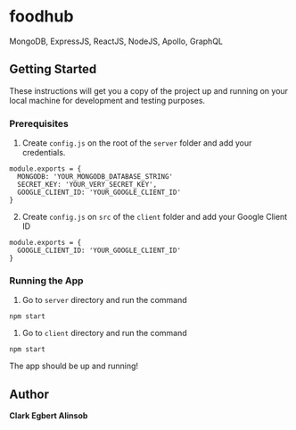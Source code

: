 # foodhub

MongoDB, ExpressJS, ReactJS, NodeJS, Apollo, GraphQL

## Getting Started

These instructions will get you a copy of the project up and running on your local machine for development and testing purposes.

### Prerequisites

1. Create `config.js` on the root of the `server` folder and add your credentials.
```
module.exports = {
  MONGODB: 'YOUR_MONGODB_DATABASE_STRING'
  SECRET_KEY: 'YOUR_VERY_SECRET_KEY',
  GOOGLE_CLIENT_ID: 'YOUR_GOOGLE_CLIENT_ID'
}

```

2. Create `config.js` on `src` of the `client` folder and add your Google Client ID
```
module.exports = {
  GOOGLE_CLIENT_ID: 'YOUR_GOOGLE_CLIENT_ID'
}

```

### Running the App

1. Go to `server` directory and run the command

```
npm start
```

1. Go to `client` directory and run the command

```
npm start
```

The app should be up and running!

## Author
**Clark Egbert Alinsob**

